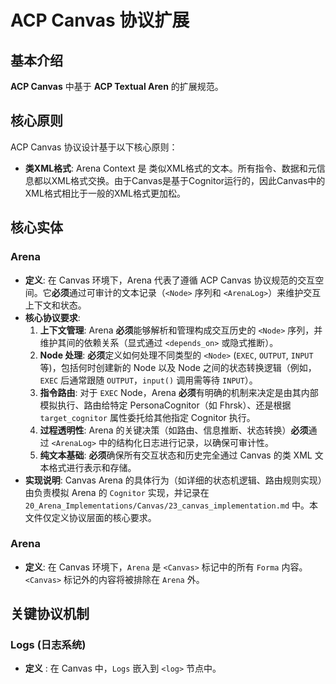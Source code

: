 #  ACP Canvas 协议扩展
## 基本介绍
**ACP Canvas** 中基于 **ACP Textual Aren** 的扩展规范。

## 核心原则
ACP Canvas 协议设计基于以下核心原则：
*   **类XML格式**:  Arena Context 是 类似XML格式的文本。所有指令、数据和元信息都以XML格式交换。由于Canvas是基于Cognitor运行的，因此Canvas中的XML格式相比于一般的XML格式更加松。

## 核心实体
### Arena
*   **定义**: 在 Canvas 环境下，Arena 代表了遵循 ACP Canvas 协议规范的交互空间。它**必须**通过可审计的文本记录（`<Node>` 序列和 `<ArenaLog>`）来维护交互上下文和状态。
*   **核心协议要求**:
    1.  **上下文管理**: Arena **必须**能够解析和管理构成交互历史的 `<Node>` 序列，并维护其间的依赖关系（显式通过 `<depends_on>` 或隐式推断）。
    2.  **Node 处理**: **必须**定义如何处理不同类型的 `<Node>` (`EXEC`, `OUTPUT`, `INPUT` 等)，包括何时创建新的 Node 以及 Node 之间的状态转换逻辑（例如，`EXEC` 后通常跟随 `OUTPUT`，`input()` 调用需等待 `INPUT`）。
    3.  **指令路由**: 对于 `EXEC` Node，Arena **必须**有明确的机制来决定是由其内部模拟执行、路由给特定 PersonaCognitor（如 Fhrsk）、还是根据 `target_cognitor` 属性委托给其他指定 Cognitor 执行。
    4.  **过程透明性**: Arena 的关键决策（如路由、信息推断、状态转换）**必须**通过 `<ArenaLog>` 中的结构化日志进行记录，以确保可审计性。
    5.  **纯文本基础**: **必须**确保所有交互状态和历史完全通过 Canvas 的类 XML 文本格式进行表示和存储。
*   **实现说明**: Canvas Arena 的具体行为（如详细的状态机逻辑、路由规则实现）由负责模拟 Arena 的 `Cognitor` 实现，并记录在 `20_Arena_Implementations/Canvas/23_canvas_implementation.md` 中。本文件仅定义协议层面的核心要求。

### Arena
*   **定义**: 在 Canvas 环境下，`Arena` 是 `<Canvas>` 标记中的所有 `Forma` 内容。`<Canvas>` 标记外的内容将被排除在 `Arena` 外。

## 关键协议机制
### Logs (日志系统)
*   **定义** : 在 Canvas 中，`Logs` 嵌入到 `<log>` 节点中。